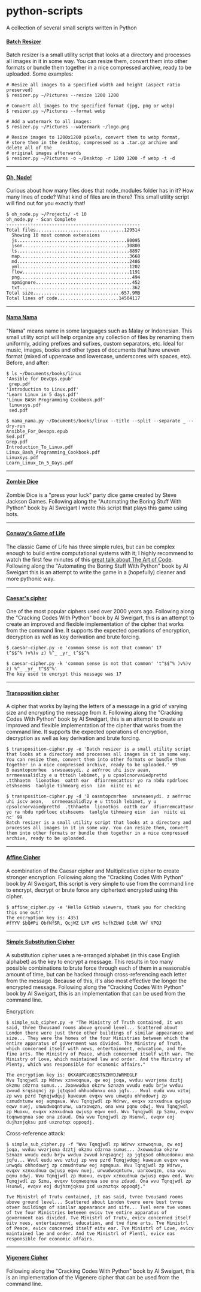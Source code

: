 # python-scripts
A collection of several small scripts written in Python

#### [Batch Resizer](https://github.com/herokunt/python-scripts/blob/main/batch-resizer.py)
Batch resizer is a small utility script that looks at a directory and processes all images in it in some way. You can resize them, convert them into other formats or bundle them together in a nice compressed archive, ready to be uploaded. Some examples: 

```
# Resize all images to a specified width and height (aspect ratio preserved)
$ resizer.py ~/Pictures --resize 1200 1200

# Convert all images to the specified format (jpg, png or webp)
$ resizer.py ~/Pictures --format webp

# Add a watermark to all images:
$ resizer.py ~/Pictures --watermark ~/logo.png

# Resize images to 1200x1200 pixels, convert them to webp format,
# store them in the desktop, compressed as a .tar.gz archive and delete all of the
# original images afterwards
$ resizer.py ~/Pictures -o ~/Desktop -r 1200 1200 -f webp -t -d
```

---
#### [Oh, Node!](https://github.com/herokunt/python-scripts/blob/main/oh_node.py)
Curious about how many files does that node_modules folder has in it? How many lines of code? What kind of files are in there? This small utility script will find out for you exactly that!
 
```
$ oh_node.py ~/Projects/ -t 10
oh_node.py - Scan Complete
--------------------------------------------------
Total files.................................129514
  Showing 10 most common extensions
  js.........................................80095
  json.......................................10800
  ts..........................................8897
  map.........................................3668
  md..........................................2486
  yml.........................................1202
  flow........................................1191
  png..........................................494
  npmignore....................................452
  txt..........................................362
Total size.................................657.9MB
Total lines of code.......................14504117
```

---
#### [Nama Nama](https://github.com/herokunt/python-scripts/blob/main/nama_nama.py)
"Nama" means name in some languages such as Malay or Indonesian. This small utility script will help organize any collection of files by renaming them uniformly, adding prefixes and sufixes, custom separators, etc. Ideal for music, images, books and other types of documents that have uneven format (mixed of uppercase and lowercase, underscores with spaces, etc). Before, and after:

```
$ ls ~/Documents/books/linux
'Ansible for DevOps.epub'
 grep.pdf
'Introduction to Linux.pdf'
'Learn Linux in 5 days.pdf'
'Linux BASH Programming Cookbook.pdf'
 linuxsys.pdf
 sed.pdf
 
$ nama_nama.py ~/Documents/books/linux --title --split --separate _ --dry-run
Ansible_For_Devops.epub
Sed.pdf
Grep.pdf
Introduction_To_Linux.pdf
Linux_Bash_Programming_Cookbook.pdf
Linuxsys.pdf
Learn_Linux_In_5_Days.pdf
```

---
#### [Zombie Dice](https://github.com/herokunt/python-scripts/blob/main/zombiedice.py)
Zombie Dice is a "press your luck" party dice game created by Steve Jackson Games. Following along the "Automating the Boring Stuff With Python" book by Al Sweigart I wrote this script that plays this game using bots.

---
#### [Conway's Game of Life](https://github.com/herokunt/python-scripts/blob/main/conway.py)
The classic Game of Life has three simple rules, but can be complex enough to build entire computational systems with it; I highly recommend to watch the first few minutes of this [great talk about The Art of Code](https://www.youtube.com/watch?v=gdSlcxxYAA8). Following along the "Automating the Boring Stuff With Python" book by Al Sweigart this is an attempt to write the game in a (hopefully) cleaner and more pythonic way.

---
#### [Caesar's cipher](https://github.com/herokunt/python-scripts/blob/main/caesar-chiper.py)
One of the most popular ciphers used over 2000 years ago. Following along the "Cracking Codes With Python" book by Al Sweigart, this is an attempt to create an improved and flexible implementation of the cipher that works from the command line. It supports the expected operations of encryption, decryption as well as key derivation and brute forcing.

```
$ caesar-cipher.py -e 'common sense is not that common' 17
t^$$^% )v%)v z) %^_ _yr_ t^$$^%
```

```
$ caesar-cipher.py -k 'common sense is not that common' 't^$$^% )v%)v z) %^_ _yr_ t^$$^%'
The key used to encrypt this message was 17
```
---

#### [Transposition cipher](https://github.com/herokunt/python-scripts/blob/main/transposition-cipher.py)
A cipher that works by laying the letters of a message in a grid of varying size and encrypting the message from it. Following along the "Cracking Codes With Python" book by Al Sweigart, this is an attempt to create an improved and flexible implementation of the cipher that works from the command line. It supports the expected operations of encryption, decryption as well as key derivation and brute forcing.

```
$ transposition-cipher.py -e 'Batch resizer is a small utility script that looks at a directory and processes all images in it in some way. You can resize them, convert them into other formats or bundle them together in a nice compressed archive, ready to be uploaded.' 99
B oasmtopcmrhee  srwseaesydi. z aeYrroc uhi iscv aean,   srrmeeasalidlzy e u tttoih lebimet, y u cpsolcnorvaiedprettd  .tthhaetm  lionotkos  oatth ear  dfiorremcattosr yo ra nbdu npdrloec etshseems  taolgle tihmearg eisn  ian  niitc ei nc
```

```
$ transposition-cipher.py -d 'B oasmtopcmrhee  srwseaesydi. z aeYrroc uhi iscv aean,   srrmeeasalidlzy e u tttoih lebimet, y u cpsolcnorvaiedprettd  .tthhaetm  lionotkos  oatth ear  dfiorremcattosr yo ra nbdu npdrloec etshseems  taolgle tihmearg eisn  ian  niitc ei nc' 99
Batch resizer is a small utility script that looks at a directory and processes all images in it in some way. You can resize them, convert them into other formats or bundle them together in a nice compressed archive, ready to be uploaded.
```

---
#### [Affine Cipher](https://github.com/herokunt/python-scripts/blob/main/affine_cipher.py)
A combination of the Caesar cipher and Multiplicative cipher to create stronger encryption. Following along the "Cracking Codes With Python" book by Al Sweigart, this script is very simple to use from the command line to encrypt, decrypt or brute force any ciphertext encrypted using this cipher.

```
$ affine_cipher.py -e 'Hello GitHub viewers, thank you for checking this one out!'
The encryption key is: 4351
#fYYV $bQ#Pi ObfNfSR, QcjWZ LVP eVS hcfhZbWd QcbR VWf VPQJ
```

---
#### [Simple Substitution Cipher](https://github.com/herokunt/python-scripts/blob/main/simple_sub_cipher.py)
A substitution cipher uses a re-arranged alphabet (in this case English alphabet) as the key to encrypt a message. This results in too many possible combinations to brute force through each of them in a reasonable amount of time, but can be hacked through cross-referencing each letter from the message. Because of this, it's also most effective the longer the encrypted message. Following along the "Cracking Codes With Python" book by Al Sweigart, this is an implementation that can be used from the command line.

Encryption:
```
$ simple_sub_cipher.py -e "The Ministry of Truth contained, it was said, three thousand rooms above ground level... Scattered about London there were just three other buildings of similar appearance and size... They were the homes of the four Ministries between which the entire apparatus of government was divided. The Ministry of Truth, which concerned itself with news, entertainment, education, and the fine arts. The Ministry of Peace, which concerned itself with war. The Ministry of Love, which maintained law and order. And the Ministry of Plenty, which was responsible for economic affairs."

The encryption key is: OKXAUPCVQBISTNZHYDJWRMEGLF
Wvu Tqnqjwdl zp Wdrwv xznwoqnua, qw eoj joqa, wvduu wvzrjona dzztj okzmu cdzrna sumus... Jxowwudua okzrw Sznazn wvudu eudu brjw wvduu zwvud krqsaqncj zp jqtqsod ohhuodonxu ona jqfu... Wvul eudu wvu vztuj zp wvu pzrd Tqnqjwdquj kuweuun evqxv wvu unwqdu ohhodowrj zp czmudntunw eoj aqmqaua. Wvu Tqnqjwdl zp Wdrwv, evqxv xznxudnua qwjusp eqwv nuej, unwudwoqntunw, uarxowqzn, ona wvu pqnu odwj. Wvu Tqnqjwdl zp Huoxu, evqxv xznxudnua qwjusp eqwv eod. Wvu Tqnqjwdl zp Szmu, evqxv toqnwoqnua soe ona zdaud. Ona wvu Tqnqjwdl zp Hsunwl, evqxv eoj dujhznjqksu pzd uxznztqx oppoqdj.
```

Cross-reference attack:
```
$ simple_sub_cipher.py -f "Wvu Tqnqjwdl zp Wdrwv xznwoqnua, qw eoj joqa, wvduu wvzrjona dzztj okzmu cdzrna sumus... Jxowwudua okzrw Sznazn wvudu eudu brjw wvduu zwvud krqsaqncj zp jqtqsod ohhuodonxu ona jqfu... Wvul eudu wvu vztuj zp wvu pzrd Tqnqjwdquj kuweuun evqxv wvu unwqdu ohhodowrj zp czmudntunw eoj aqmqaua. Wvu Tqnqjwdl zp Wdrwv, evqxv xznxudnua qwjusp eqwv nuej, unwudwoqntunw, uarxowqzn, ona wvu pqnu odwj. Wvu Tqnqjwdl zp Huoxu, evqxv xznxudnua qwjusp eqwv eod. Wvu Tqnqjwdl zp Szmu, evqxv toqnwoqnua soe ona zdaud. Ona wvu Tqnqjwdl zp Hsunwl, evqxv eoj dujhznjqksu pzd uxznztqx oppoqdj."

Tve Ministrl of Trutv contained, it eas said, tvree tvousand rooms above ground level... Scattered about London tvere eere bust tvree otver buildings of similar appearance and sife... Tvel eere tve vomes of tve four Ministries beteeen evicv tve entire apparatus of government eas divided. Tve Ministrl of Trutv, evicv concerned itself eitv nees, entertainment, education, and tve fine arts. Tve Ministrl of Peace, evicv concerned itself eitv ear. Tve Ministrl of Love, evicv maintained lae and order. And tve Ministrl of Plentl, evicv eas responsible for economic affairs.
```

---
#### [Vigenere Cipher](https://github.com/herokunt/python-scripts/blob/main/vigenere_cipher.py)
Following along the "Cracking Codes With Python" book by Al Sweigart, this is an implementation of the Vigenere cipher that can be used from the command line.
